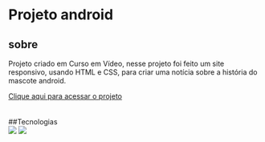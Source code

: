 <h1>Projeto android</h1>

<h2>sobre</h2>
<p>Projeto criado em Curso em Vídeo, nesse projeto foi feito um site responsivo, usando HTML e CSS, para criar uma notícia sobre a história do mascote android. </p>
<a href = "https://alanalves0.github.io/projeto-android/">Clique aqui para acessar o projeto</a>
<br><br><br>
##Tecnologias
<div>
  <img src="https://img.shields.io/badge/HTML-239120?style=for-the-badge&logo=html5&logoColor=white">
  <img src="https://img.shields.io/badge/CSS-239120?&style=for-the-badge&logo=css3&logoColor=white">
</div>

